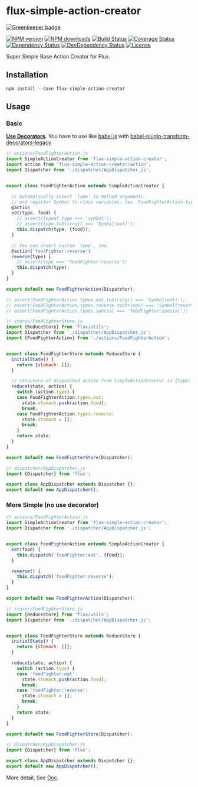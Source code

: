 # flux-simple-action-creator

[![Greenkeeper badge](https://badges.greenkeeper.io/moqada/flux-simple-action-creator.svg)](https://greenkeeper.io/)

[![NPM version][npm-image]][npm-url]
[![NPM downloads][npm-download-image]][npm-download-url]
[![Build Status][travis-image]][travis-url]
[![Coverage Status][codecov-image]][codecov-url]
[![Dependency Status][daviddm-image]][daviddm-url]
[![DevDependency Status][daviddm-dev-image]][daviddm-dev-url]
[![License][license-image]][license-url]

Super Simple Base Action Creator for Flux.


## Installation

```
npm install --save flux-simple-action-creator
```


## Usage

### Basic

**[Use Decorators](https://github.com/wycats/javascript-decorators).**
You have to use like [babel.js](https://babeljs.io) with [babel-plugin-transform-decorators-legacy](https://github.com/loganfsmyth/babel-plugin-transform-decorators-legacy).

```javascript
// actions/FoodFighterAction.js
import SimpleActionCreator from 'flux-simple-action-creator';
import action from 'flux-simple-action-creator/action';
import Dispatcher from './dispatcher/AppDispatcher.js';


export class FoodFighterAction extends SimpleActionCreator {

  // Automatically insert `type` to method arguments
  // and register Symbol to class variables. (ex. FoodFighterAction.types)
  @action
  eat(type, food) {
    // assert(typeof type === 'symbol');
    // assert(type.toStirng() === 'Symbol(eat)');
    this.dispatch(type, {food});
  }

  // You can insert custom `type`, too.
  @action('foodFighter:reverse')
  reverse(type) {
    // assert(type === 'foodFighter:reverse');
    this.dispatch(type);
  }
}

export default new FoodFighterAction(Dispatcher);

// assert(FoodFighterAction.types.eat.toString() === 'Symbol(eat)');
// assert(FoodFighterAction.types.reverse.toString() === 'Symbol(reverse)');
// assert(FoodFighterAction.types.special === 'foodFighter:special');
```

```javascript
// stores/FoodFighterStore.js
import {ReduceStore} from 'flux/utils';
import Dispatcher from './dispatcher/AppDispatcher.js';
import {FoodFighterAction} from './actions/FoodFighterAction';


export class FoodFighterStore extends ReduceStore {
  initialState() {
    return {stomach: []};
  }

  // structure of dispatched action from SimpleActionCreator is {type: {Symbol|string}, data: {any}}
  reduce(state, action) {
    switch (action.type) {
    case FoodFighterAction.types.eat:
      state.stomach.push(action.food);
      break;
    case FoodFighterAction.types.reverse:
      state.stomach = [];
      break;
    }
    return state;
  }
}

export default new FoodFighterStore(Dispatcher);
```

```javascript
// dispatcher/AppDispatcher.js
import {Dispatcher} from 'flux';

export class AppDispatcher extends Dispatcher {};
export default new AppDispatcher();
```


### More Simple (no use decorator)

```javascript
// actions/FoodFighterAction.js
import SimpleActionCreator from 'flux-simple-action-creator';
import Dispatcher from './dispatcher/AppDispatcher.js';


export class FoodFighterAction extends SimpleActionCreator {
  eat(food) {
    this.dispatch('foodFighter:eat', {food});
  }

  reverse() {
    this.dispatch('foodFighter:reverse');
  }
}

export default new FoodFighterAction(Dispatcher);
```

```javascript
// stores/FoodFighterStore.js
import {ReduceStore} from 'flux/utils';
import Dispatcher from './dispatcher/AppDispatcher.js';


export class FoodFighterStore extends ReduceStore {
  initialState() {
    return {stomach: []};
  }

  reduce(state, action) {
    switch (action.type) {
    case 'foodFighter:eat':
      state.stomach.push(action.food);
      break;
    case 'foodFighter:reverse':
      state.stomach = [];
      break;
    }
    return state;
  }
}

export default new FoodFighterStore(Dispatcher);
```

```javascript
// dispatcher/AppDispatcher.js
import {Dispatcher} from 'flux';

export class AppDispatcher extends Dispatcher {};
export default new AppDispatcher();
```

More detail, See [Doc](https://moqada.github.io/flux-simple-action-creator).


[npm-url]: https://www.npmjs.com/package/flux-simple-action-creator
[npm-image]: https://img.shields.io/npm/v/flux-simple-action-creator.svg?style=flat-square
[npm-download-url]: https://www.npmjs.com/package/flux-simple-action-creator
[npm-download-image]: https://img.shields.io/npm/dt/flux-simple-action-creator.svg?style=flat-square
[travis-url]: https://travis-ci.org/moqada/flux-simple-action-creator
[travis-image]: https://img.shields.io/travis/moqada/flux-simple-action-creator.svg?style=flat-square
[daviddm-url]: https://david-dm.org/moqada/flux-simple-action-creator
[daviddm-image]: https://img.shields.io/david/moqada/flux-simple-action-creator.svg?style=flat-square
[daviddm-dev-url]: https://david-dm.org/moqada/flux-simple-action-creator#info=devDependencies
[daviddm-dev-image]: https://img.shields.io/david/dev/moqada/flux-simple-action-creator.svg?style=flat-square
[codecov-url]: https://codecov.io/github/moqada/flux-simple-action-creator
[codecov-image]: https://img.shields.io/codecov/c/github/moqada/flux-simple-action-creator.svg?style=flat-square
[license-url]: http://opensource.org/licenses/MIT
[license-image]: https://img.shields.io/npm/l/flux-simple-action-creator.svg?style=flat-square
